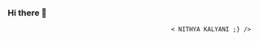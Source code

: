 ### Hi there 👋
                                                 < NITHYA KALYANI ;} />
<!--
**21nithya/21nithya** is a ✨ _special_ ✨ repository because its `README.md` (this file) appears on your GitHub profile.

- 🔭 I’m currently working on Angular and SQL
- 🌱 I’m currently learning React and React Native
- 💬 Ask me about Web Development
- 📫 How to reach me: nithiyakalyani21@gmail.com
- ⚡ Fun fact: The bravest thing i have done many, one amoung that was I've where hosted women's achiever award show to a live audience of over one thousand people.
--> 

